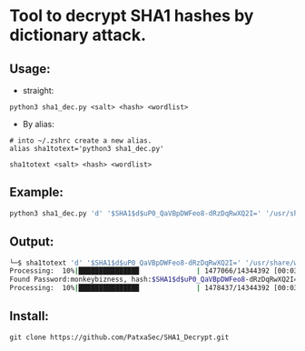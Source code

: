 # Tool to decrypt SHA1 hashes by dictionary attack.
## Usage:
- straight:
```
python3 sha1_dec.py <salt> <hash> <wordlist>
```
- By alias:
```
# into ~/.zshrc create a new alias.
alias sha1totext='python3 sha1_dec.py'
```

```
sha1totext <salt> <hash> <wordlist>
```

## Example:
```bash
python3 sha1_dec.py 'd' '$SHA1$d$uP0_QaVBpDWFeo8-dRzDqRwXQ2I=' '/usr/share/wordlists/rockyou.txt'
```

## Output:
```bash
└─$ sha1totext 'd' '$SHA1$d$uP0_QaVBpDWFeo8-dRzDqRwXQ2I=' '/usr/share/wordlists/rockyou.txt'
Processing:  10%|██████████████▉              | 1477066/14344392 [00:03<00:30, 418313.64it/s]
Found Password:monkeybizness, hash:$SHA1$d$uP0_QaVBpDWFeo8-dRzDqRwXQ2I=
Processing:  10%|██████████████▉              | 1478437/14344392 [00:03<00:31, 413593.99it/s]
```
## Install:
```
git clone https://github.com/PatxaSec/SHA1_Decrypt.git

```
